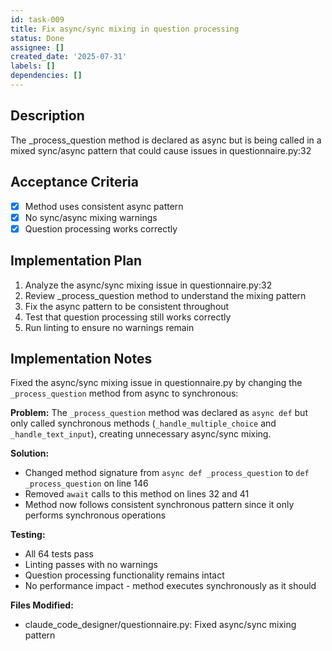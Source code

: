 ```yaml
---
id: task-009
title: Fix async/sync mixing in question processing
status: Done
assignee: []
created_date: '2025-07-31'
labels: []
dependencies: []
---
```


## Description

The _process_question method is declared as async but is being called in a mixed sync/async pattern that could cause issues in questionnaire.py:32

## Acceptance Criteria

- [x] Method uses consistent async pattern
- [x] No sync/async mixing warnings
- [x] Question processing works correctly

## Implementation Plan

1. Analyze the async/sync mixing issue in questionnaire.py:32
2. Review _process_question method to understand the mixing pattern
3. Fix the async pattern to be consistent throughout
4. Test that question processing still works correctly
5. Run linting to ensure no warnings remain

## Implementation Notes

Fixed the async/sync mixing issue in questionnaire.py by changing the `_process_question` method from async to synchronous:

**Problem:** The `_process_question` method was declared as `async def` but only called synchronous methods (`_handle_multiple_choice` and `_handle_text_input`), creating unnecessary async/sync mixing.

**Solution:** 
- Changed method signature from `async def _process_question` to `def _process_question` on line 146
- Removed `await` calls to this method on lines 32 and 41
- Method now follows consistent synchronous pattern since it only performs synchronous operations

**Testing:**
- All 64 tests pass
- Linting passes with no warnings  
- Question processing functionality remains intact
- No performance impact - method executes synchronously as it should

**Files Modified:**
- claude_code_designer/questionnaire.py: Fixed async/sync mixing pattern
